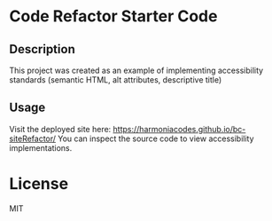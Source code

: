 # Code Refactor Starter Code

## Description

This project was created as an example of implementing accessibility standards (semantic HTML, alt attributes, descriptive title)

## Usage

Visit the deployed site here: https://harmoniacodes.github.io/bc-siteRefactor/
You can inspect the source code to view accessibility implementations.

# License

MIT
